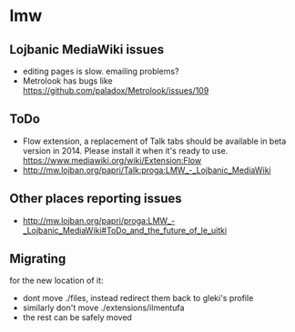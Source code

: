 lmw
===

## Lojbanic MediaWiki issues
* editing pages is slow. emailing problems?
* Metrolook has bugs like https://github.com/paladox/Metrolook/issues/109


## ToDo
* Flow extension, a replacement of Talk tabs should be available in beta version in 2014. Please install it when it's ready to use. https://www.mediawiki.org/wiki/Extension:Flow
* http://mw.lojban.org/papri/Talk:proga:LMW_-_Lojbanic_MediaWiki
## Other places reporting issues
* http://mw.lojban.org/papri/proga:LMW_-_Lojbanic_MediaWiki#ToDo_and_the_future_of_le_uitki

## Migrating

for the new location of it:

* dont move ./files, instead redirect them back to gleki's profile
* similarly don't move ./extensions/ilmentufa
* the rest can be safely moved

